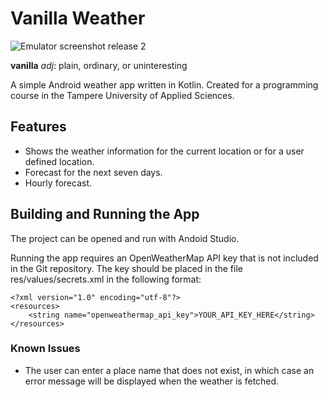 # Vanilla Weather

![Emulator screenshot release 2](https://i.imgur.com/ZVNurea.png)

**vanilla** *adj*: plain, ordinary, or uninteresting

A simple Android weather app written in Kotlin. Created for a programming course in the Tampere University of Applied Sciences.

## Features

- Shows the weather information for the current location or for a user defined location.
- Forecast for the next seven days.
- Hourly forecast.

## Building and Running the App

The project can be opened and run with Andoid Studio.

Running the app requires an OpenWeatherMap API key that is not included in the Git repository. The key should be placed in the file res/values/secrets.xml in the following format:

```
<?xml version="1.0" encoding="utf-8"?>
<resources>
    <string name="openweathermap_api_key">YOUR_API_KEY_HERE</string>
</resources>
```

### Known Issues

- The user can enter a place name that does not exist, in which case an error message will be displayed when the weather is fetched.
